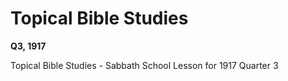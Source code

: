# Topical Bible Studies

**Q3, 1917**

Topical Bible Studies - Sabbath School Lesson for 1917 Quarter 3
